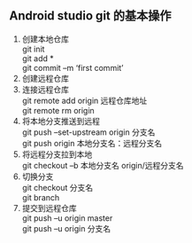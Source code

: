 ## Android studio git 的基本操作
1.	创建本地仓库 <br>
git init <br>
git add * <br>
git commit –m ‘first commit’<br>
2.	创建远程仓库<br>
3.	连接远程仓库<br>
git remote add origin 远程仓库地址<br>
git remote rm origin<br>
4.	将本地分支推送到远程<br>
git push –set-upstream origin 分支名<br>
git push origin 本地分支名：远程分支名<br>
5.	将远程分支拉到本地<br>
git checkout –b 本地分支名 origin/远程分支名<br>
6.	切换分支<br>
git checkout 分支名<br>
git branch<br>
7.	提交到远程仓库<br>
git push –u origin master<br>
git push –u origin 分支名<br>
